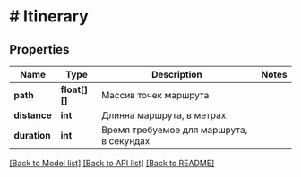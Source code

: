 # # Itinerary

## Properties

Name | Type | Description | Notes
------------ | ------------- | ------------- | -------------
**path** | **float[][]** | Массив точек маршрута |
**distance** | **int** | Длинна маршрута, в метрах |
**duration** | **int** | Время требуемое для маршрута, в секундах |

[[Back to Model list]](../../README.md#models) [[Back to API list]](../../README.md#endpoints) [[Back to README]](../../README.md)

